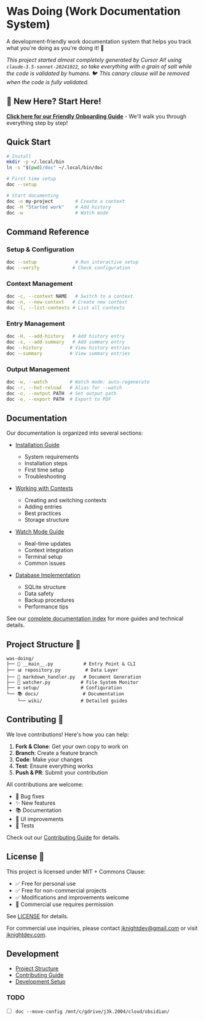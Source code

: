 # Was Doing (Work Documentation System)

A development-friendly work documentation system that helps you track what you're doing as you're doing it! 🚀

_This project started almost completely generated by Cursor AI! using `claude-3.5-sonnet-20241022`, so take everything with a grain of salt while the code is validated by humans._
🐦 _This canary clause will be removed when the code is fully validated._

## 🎯 New Here? Start Here!

**[Click here for our Friendly Onboarding Guide](docs/onboarding.md)** - We'll walk you through everything step by step!

## Quick Start

```bash
# Install
mkdir -p ~/.local/bin
ln -s "$(pwd)/doc" ~/.local/bin/doc

# First time setup
doc --setup

# Start documenting
doc -n my-project        # Create a context
doc -H "Started work"    # Add history
doc -w                   # Watch mode
```

## Command Reference

### Setup & Configuration

```bash
doc --setup              # Run interactive setup
doc --verify            # Check configuration
```

### Context Management

```bash
doc -c, --context NAME   # Switch to a context
doc -n, --new-context   # Create new context
doc -l, --list-contexts # List all contexts
```

### Entry Management

```bash
doc -H, --add-history   # Add history entry
doc -s, --add-summary   # Add summary entry
doc --history          # View history entries
doc --summary          # View summary entries
```

### Output Management

```bash
doc -w, --watch        # Watch mode: auto-regenerate
doc -r, --hot-reload   # Alias for --watch
doc -o, --output PATH  # Set output path
doc -e, --export PATH  # Export to PDF
```

## Documentation

Our documentation is organized into several sections:

-   [Installation Guide](docs/installation.md)

    -   System requirements
    -   Installation steps
    -   First time setup
    -   Troubleshooting

-   [Working with Contexts](docs/contexts.md)

    -   Creating and switching contexts
    -   Adding entries
    -   Best practices
    -   Storage structure

-   [Watch Mode Guide](docs/watch-mode.md)

    -   Real-time updates
    -   Context integration
    -   Terminal setup
    -   Common issues

-   [Database Implementation](docs/database.md)
    -   SQLite structure
    -   Data safety
    -   Backup procedures
    -   Performance tips

See our [complete documentation index](docs/index.md) for more guides and technical details.

## Project Structure 📁

```
was-doing/
├── 📄 __main__.py           # Entry Point & CLI
├── 📊 repository.py         # Data Layer
├── 📝 markdown_handler.py   # Document Generation
├── 👀 watcher.py           # File System Monitor
├── ⚙️ setup/               # Configuration
└── 📚 docs/                # Documentation
    └── wiki/              # Detailed guides
```

## Contributing 🤝

We love contributions! Here's how you can help:

1. **Fork & Clone**: Get your own copy to work on
2. **Branch**: Create a feature branch
3. **Code**: Make your changes
4. **Test**: Ensure everything works
5. **Push & PR**: Submit your contribution

All contributions are welcome:

-   🐛 Bug fixes
-   ✨ New features
-   📚 Documentation
-   🎨 UI improvements
-   🧪 Tests

Check out our [Contributing Guide](docs/contributing.md) for details.

## License 📜

This project is licensed under MIT + Commons Clause:

-   ✅ Free for personal use
-   ✅ Free for non-commercial projects
-   ✅ Modifications and improvements welcome
-   🤝 Commercial use requires permission

See [LICENSE](LICENSE) for details.

For commercial use inquiries, please contact jknightdev@gmail.com or visit [jknightdev.com](https://jknightdev.com).

## Development

-   [Project Structure](docs/project-structure.md)
-   [Contributing Guide](docs/contributing.md)
-   [Development Setup](docs/development.md)

### TODO

-   [ ] `doc --move-config /mnt/c/gdrive/j3k.2004/cloud/obsidian/`
